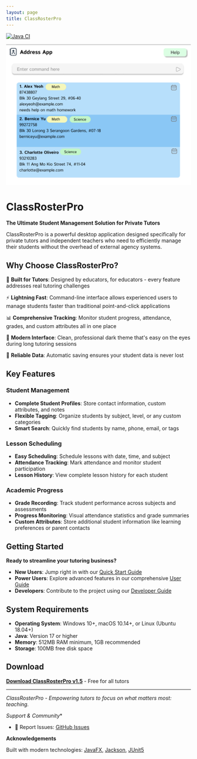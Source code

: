```yaml
---
layout: page
title: ClassRosterPro
---
```


[![Java CI](https://github.com/AY2526S1-CS2103T-W13-4/tp/actions/workflows/gradle.yml/badge.svg?branch=master)](https://github.com/AY2526S1-CS2103T-W13-4/tp/actions/workflows/gradle.yml)

![Ui](images/UI.png)

# ClassRosterPro

**The Ultimate Student Management Solution for Private Tutors**

ClassRosterPro is a powerful desktop application designed specifically for private tutors and independent teachers who need to efficiently manage their students without the overhead of external agency systems.

## Why Choose ClassRosterPro?

🎯 **Built for Tutors**: Designed by educators, for educators - every feature addresses real tutoring challenges

⚡ **Lightning Fast**: Command-line interface allows experienced users to manage students faster than traditional point-and-click applications

📊 **Comprehensive Tracking**: Monitor student progress, attendance, grades, and custom attributes all in one place

🎨 **Modern Interface**: Clean, professional dark theme that's easy on the eyes during long tutoring sessions

💾 **Reliable Data**: Automatic saving ensures your student data is never lost

## Key Features

### Student Management
- **Complete Student Profiles**: Store contact information, custom attributes, and notes
- **Flexible Tagging**: Organize students by subject, level, or any custom categories
- **Smart Search**: Quickly find students by name, phone, email, or tags

### Lesson Scheduling
- **Easy Scheduling**: Schedule lessons with date, time, and subject
- **Attendance Tracking**: Mark attendance and monitor student participation
- **Lesson History**: View complete lesson history for each student

### Academic Progress
- **Grade Recording**: Track student performance across subjects and assessments
- **Progress Monitoring**: Visual attendance statistics and grade summaries
- **Custom Attributes**: Store additional student information like learning preferences or parent contacts

## Getting Started

**Ready to streamline your tutoring business?**

* **New Users**: Jump right in with our [Quick Start Guide](UserGuide.html#quick-start)
* **Power Users**: Explore advanced features in our comprehensive [User Guide](UserGuide.html)
* **Developers**: Contribute to the project using our [Developer Guide](DeveloperGuide.html)

## System Requirements

- **Operating System**: Windows 10+, macOS 10.14+, or Linux (Ubuntu 18.04+)
- **Java**: Version 17 or higher
- **Memory**: 512MB RAM minimum, 1GB recommended
- **Storage**: 100MB free disk space

## Download

[**Download ClassRosterPro v1.5**](https://github.com/AY2526S1-CS2103T-W13-4/tp/releases) - Free for all tutors

---

*ClassRosterPro - Empowering tutors to focus on what matters most: teaching.*

*Support & Community**

- 🐛 Report Issues: [GitHub Issues](https://github.com/AY2526S1-CS2103T-W13-4/tp/issues)

**Acknowledgements**

Built with modern technologies: [JavaFX](https://openjfx.io/), [Jackson](https://github.com/FasterXML/jackson), [JUnit5](https://github.com/junit-team/junit5)
